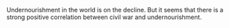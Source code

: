 Undernourishment in the world is on the decline. But it seems that there is a strong positive correlation between civil war and undernourishment.
